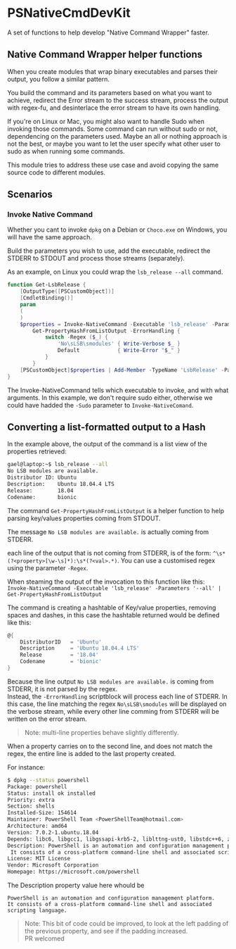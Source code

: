 # PSNativeCmdDevKit

A set of functions to help develop "Native Command Wrapper" faster.

## Native Command Wrapper helper functions

When you create modules that wrap binary executables and parses their output, you follow a similar pattern.

You build the command and its parameters based on what you want to achieve, redirect the Error stream to the success stream, process the output with regex-fu, and desinterlace the error stream to have its own handling.

If you're on Linux or Mac, you might also want to handle Sudo when invoking those commands.
Some command can run without sudo or not, dependencing on the parameters used. Maybe an all or nothing approach is not the best, or maybe you want to let the user specify what other user to sudo as when running some commands.

This module tries to address these use case and avoid copying the same source code to different modules.

## Scenarios

### Invoke Native Command

Whether you cant to invoke `dpkg` on a Debian or `Choco.exe` on Windows, you will have the same approach.

Build the parameters you wish to use, add the executable, redirect the STDERR to STDOUT and process those streams (separately).

As an example, on Linux you could wrap the `lsb_release --all` command.

```PowerShell
function Get-LsbRelease {
    [OutputType([PSCustomObject])]
    [CmdletBinding()]
    param
    (
    )
    $properties = Invoke-NativeCommand -Executable 'lsb_release' -Parameters '--all' |
        Get-PropertyHashFromListOutput -ErrorHandling {
            switch -Regex ($_) {
                'No\sLSB\smodules' { Write-Verbose $_ }
                Default            { Write-Error "$_" }
            }
        }
    [PSCustomObject]$properties | Add-Member -TypeName 'LsbRelease' -PassThru
}
```

The Invoke-NativeCommand tells which executable to invoke, and with what arguments.
In this example, we don't require sudo either, otherwise we
could have hadded the `-Sudo` parameter to `Invoke-NativeComand`.

## Converting a list-formatted output to a Hash

In the example above, the output of the command is a list view of the properties retrieved:

```bash
gael@laptop:~$ lsb_release --all
No LSB modules are available.
Distributor ID: Ubuntu
Description:    Ubuntu 18.04.4 LTS
Release:        18.04
Codename:       bionic
```

The command `Get-PropertyHashFromListOutput` is a helper function to help parsing key/values properties coming from STDOUT.

The message `No LSB modules are available.` is actually coming from STDERR.

each line of the output that is not coming from STDERR, is of the form: `^\s*(?<property>[\w-\s]*):\s*(?<val>.*)`.
You can use a customised regex using the parameter `-Regex`.

When steaming the output of the invocation to this function like this:  
`Invoke-NativeCommand -Executable 'lsb_release' -Parameters '--all' |  Get-PropertyHashFromListOutput`

The command is creating a hashtable of Key/value properties, removing spaces and dashes, in this case the hashtable returned would be defined like this:

```PowerShell
@{
    DistributorID   = 'Ubuntu'
    Description     = 'Ubuntu 18.04.4 LTS'
    Release         = '18.04'
    Codename        = 'bionic'
}
```

Because the line output `No LSB modules are available.` is 
coming from STDERR, it is not parsed by the regex.  
Instead, the `-ErrorHandling` scriptblock will process each line of STDERR.
In this case, the line matching the regex `No\sLSB\smodules` will be displayed on the verbose stream, while every other line comming from STDERR will be written on the error stream.

> Note: multi-line properties behave slightly differently.

When a property carries on to the second line, and does not match the regex, the entire line is added to the last property created.

For instance:
```bash
$ dpkg --status powershell
Package: powershell
Status: install ok installed
Priority: extra
Section: shells
Installed-Size: 154614
Maintainer: PowerShell Team <PowerShellTeam@hotmail.com>
Architecture: amd64
Version: 7.0.2-1.ubuntu.18.04
Depends: libc6, libgcc1, libgssapi-krb5-2, liblttng-ust0, libstdc++6, zlib1g, libssl1.0.0, libicu60
Description: PowerShell is an automation and configuration management platform.
 It consists of a cross-platform command-line shell and associated scripting language.
License: MIT License
Vendor: Microsoft Corporation
Homepage: https://microsoft.com/powershell
```

The Description property value here whould be
```
PowerShell is an automation and configuration management platform.
It consists of a cross-platform command-line shell and associated scripting language.
```

> Note: This bit of code could be improved, to look at the left padding of the previous property, and see if the padding increased.  
> PR welcomed

